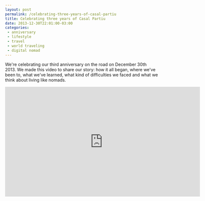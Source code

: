 ```yaml
---
layout: post
permalink: /celebrating-three-years-of-casal-partiu
title: Celebrating three years of Casal Partiu
date: 2013-12-30T22:01:00-03:00
categories:
 - anniversary
 - lifestyle
 - travel
 - world traveling
 - digital nomad
---
```

We're celebrating our third anniversary on the road on December 30th 2013. We made this video to share our story: how it all began, where we've been to, what we've learned, what kind of difficulties we faced and what we think about living like nomads.

<center>
<iframe width="640" height="360" src="http://www.youtube.com/embed/kzoKsm2bxpQ" frameborder="0" allowfullscreen></iframe>
</center>